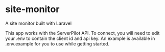 # site-monitor
A site monitor built with Laravel

This app works with the ServerPilot API. To connect, you will need to edit your .env to contain the client id and api key. An example is available in .env.example for you to use while getting started.

